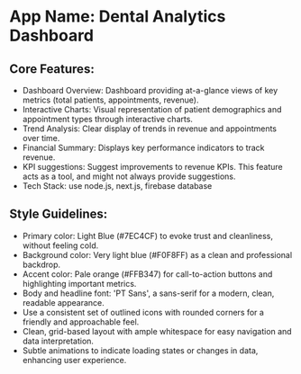 # **App Name**: Dental Analytics Dashboard

## Core Features:

- Dashboard Overview: Dashboard providing at-a-glance views of key metrics (total patients, appointments, revenue).
- Interactive Charts: Visual representation of patient demographics and appointment types through interactive charts.
- Trend Analysis: Clear display of trends in revenue and appointments over time.
- Financial Summary: Displays key performance indicators to track revenue.
- KPI suggestions: Suggest improvements to revenue KPIs. This feature acts as a tool, and might not always provide suggestions.
- Tech Stack: use node.js, next.js, firebase database

## Style Guidelines:

- Primary color: Light Blue (#7EC4CF) to evoke trust and cleanliness, without feeling cold.
- Background color: Very light blue (#F0F8FF) as a clean and professional backdrop.
- Accent color: Pale orange (#FFB347) for call-to-action buttons and highlighting important metrics.
- Body and headline font: 'PT Sans', a sans-serif for a modern, clean, readable appearance.
- Use a consistent set of outlined icons with rounded corners for a friendly and approachable feel.
- Clean, grid-based layout with ample whitespace for easy navigation and data interpretation.
- Subtle animations to indicate loading states or changes in data, enhancing user experience.